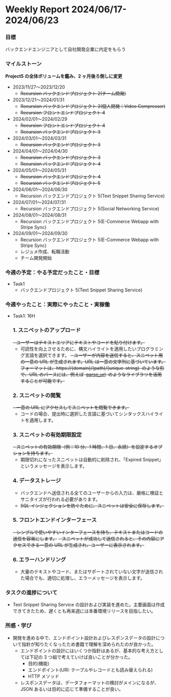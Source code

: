 # Weekly Report 2024/06/17-2024/06/23

### 目標

バックエンドエンジニアとして自社開発企業に内定をもらう

### マイルストーン

**Project5 の全体ボリュームを鑑み、2 ヶ月後ろ倒しに変更**

- 2023/11/27〜2023/12/20
  - ~~Recursion バックエンドプロジェクト 2(チーム開発)~~
- 2023/12/21〜2024/01/31
  - ~~Recursion バックエンドプロジェクト 2(個人開発：Video Compressor)~~
  - ~~Recursion フロントエンドプロジェクト 4~~
- 2024/02/01〜2024/02/29
  - ~~Recursion フロントエンドプロジェクト 4~~
  - ~~Recursion バックエンドプロジェクト 3~~
- 2024/03/01〜2024/03/31
  - ~~Recursion バックエンドプロジェクト 3~~
- 2024/04/01〜2024/04/30
  - ~~Recursion バックエンドプロジェクト 3~~
  - ~~Recursion バックエンドプロジェクト 4~~
- 2024/05/01〜2024/05/31
  - ~~Recursion バックエンドプロジェクト 4~~
  - ~~Recursion バックエンドプロジェクト 5~~
- 2024/06/01〜2024/06/30
  - Recursion バックエンドプロジェクト 5(Text Snippet Sharing Service)
- 2024/07/01〜2024/07/31
  - Recursion バックエンドプロジェクト 5(Social Networking Service)
- 2024/08/01〜2024/08/31
  - Recursion バックエンドプロジェクト 5(E-Commerce Webapp with Stripe Sync)
- 2024/09/01〜2024/09/30
  - Recursion バックエンドプロジェクト 5(E-Commerce Webapp with Stripe Sync)
  - レジュメ作成、転職活動
  - チーム開発開始

### 今週の予定：やる予定だったこと・目標

- Task1
  - バックエンドプロジェクト 5(Text Snippet Sharing Service)

### 今週やったこと：実際にやったこと・実稼働

- Task1: 16H
  ### **1. スニペットのアップロード**
  ~~- ユーザーはテキストエリアにテキストやコードを貼り付けます。~~
  - 可読性を向上させるために、構文ハイライトを適用したいプログラミング言語を選択できます。
    ~~- ユーザーが内容を送信すると、スニペット用の一意の URL が生成されます。URL は一意の文字列に基づいています。フォーマットは、https://{domain}/{path}/{unique-string}  のような形で、URL のパースには、例えば  [parse_url](https://www.php.net/parse_url)  のようなライブラリを活用することが可能です。~~
  ### **2. スニペットの閲覧**
  ~~- 一意の URL にアクセスしてスニペットを閲覧できます。~~
  - コードの場合、提出時に選択した言語に基づいてシンタックスハイライトを適用します。
  ### **3. スニペットの有効期限設定**
  ~~- スニペットの有効期限（例：10 分、1 時間、1 日、永続）を設定するオプションを持ちます。~~
  - 期限切れになったスニペットは自動的に削除され、「Expired Snippet」というメッセージを表示します。
  ### **4. データストレージ**
  - バックエンドへ送信される全てのユーザーからの入力は、厳格に検証とサニタイズが行われる必要があります。
  - ~~SQL インジェクションを防ぐために、スニペットは安全に保存します。~~
  ### **5. フロントエンドインターフェース**
  ~~- シンプルで使いやすいインターフェースを持ち、テキストまたはコードの送信を容易にします。~~
  ~~- スニペットが成功して送信されると、その内容にアクセスできる一意の URL が生成され、ユーザーに表示されます。~~
  ### **6. エラーハンドリング**
  - 大量のテキストやコード、またはサポートされていない文字が送信された場合でも、適切に処理し、エラーメッセージを表示します。

### タスクの進捗について

- Text Snippet Sharing Service の設計および実装を進めた。主要画面は作成できてきたため、遅くとも再来週には本番環境リリースを目指したい。

### 所感・学び

- 開発を進める中で、エンドポイント設計およびレスポンスデータの設計について指針が知りたくなったため書籍で理解を深められたのが良かった。
  - エンドポイントの設計にはいくつか指針はあるが、基本的な考え方としては下記の 3 つ組で考えていけば良いことが分かった。
    - 目的(機能)
    - エンドポイント(URI: テーブルやレコードとも読み替えられる)
    - HTTP メソッド
  - レスポンスデータは、データフォーマットの検討がメインになるが、JSON あるいは目的に応じて準備することが良い。
